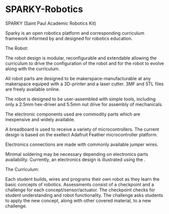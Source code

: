 # SPARKY-Robotics

SPARKY 
(Saint Paul Academic Robotics Kit)

Sparky is an open robotics platform and corresponding curriculum framework informed by and designed for robotics education. 


The Robot: 

The robot design is modular, reconfigurable and extendable allowing the curriculum to drive the configuration of the robot and for the robot to evolve along with the curriculum.

All robot parts are designed to be makerspace-manufacturable at any makerspace equiped with a 3D-printer and a laser cutter.  3MF and STL files are freely available online.

The robot is designed to be user-assembled with simple tools, including only a 2.5mm hex-driver and 5.5mm nut drive for assembly of mechanicals. 

The electronic components used are commodity parts which are inexpensive and widely available. 

A breadboard is used to receive a variety of microcontrollers. The current design is based on the exellect Adafruit Feather microcontroller platform. 

Electronics connections are made with commonly available jumper wires. 

Minimal soldering may be necessary depending on electronics parts availability. Currently, an electronics design is illustrated using the .


The Curriculum:

Each student builds, wires and programs their own robot as they learn the basic concepts of robotics. Assessments consist of a checkpoint and a challenge for each concept/sensor/actuator. The checkpoint checks for student understanding and robot functionality. The challenge asks students to apply the new concept, along with other covered material, to a new challenge. 
